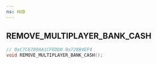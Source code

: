 ```yaml
---
ns: HUD
---
```

## REMOVE_MULTIPLAYER_BANK_CASH

```c
// 0xC7C6789AA1CFEDD0 0x728B4EF4
void REMOVE_MULTIPLAYER_BANK_CASH();
```


